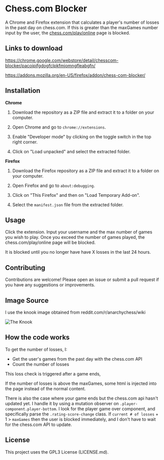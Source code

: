 # Chess.com Blocker

A Chrome and Firefox extension that calculates a player's number of losses in the past day on chess.com. If this is greater than the maxGames number input by the user, the [chess.com/play/online](chess.com/play/online) page is blocked.

## Links to download

https://chrome.google.com/webstore/detail/chesscom-blocker/pacoipifgdogfclpkfmjomngfleabgfn/

https://addons.mozilla.org/en-US/firefox/addon/chess-com-blocker/

## Installation
**Chrome**

1. Download the repository as a ZIP file and extract it to a folder on your computer.

2. Open Chrome and go to `chrome://extensions`.

3. Enable "Developer mode" by clicking on the toggle switch in the top right corner.

4. Click on "Load unpacked" and select the extracted folder.

**Firefox**
1. Download the Firefox repository as a ZIP file and extract it to a folder on your computer.

2. Open Firefox and go to `about:debugging`.

3. Click on "This Firefox" and then on "Load Temporary Add-on".

4. Select the `manifest.json` file from the extracted folder.

## Usage
Click the extension. Input your username and the max number of games you wish to play. Once you exceed the number of games played, the chess.com/play/online page will be blocked. 

It is blocked until you no longer have have X losses in the last 24 hours.

## Contributing
Contributions are welcome! Please open an issue or submit a pull request if you have any suggestions or improvements.

## Image Source
I use the knook image obtained from reddit.com/r/anarchychess/wiki

![The Knook](Firefox/knook.png)

## How the code works
To get the number of losses, I:
+ Get the user's games from the past day with the chess.com API
+ Count the number of losses

This loss check is triggered after a game ends, 

If the number of losses is above the maxGames, some html is injected into the page instead of the normal content.

There is also the case where your game ends but the chess.com api hasn't updated yet. I handle it by using a mutation observer on `.player-component.player-bottom`. I look for the player game over component, and specifically parse the `.rating-score-change` class. If `current # of losses` + 1 > `maxGames` then the user is blocked immediately, and I don't have to wait for the chess.com API to update.

## License
This project uses the GPL3 License (LICENSE.md).
